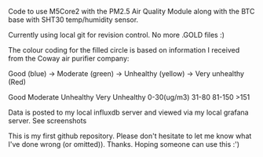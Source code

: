 Code to use M5Core2 with the PM2.5 Air Quality Module along with the BTC base with SHT30 temp/humidity sensor.

Currently using local git for revision control. No more .GOLD files :)

The colour coding for the filled circle is based on information I received from the Coway air purifier company:

Good (blue) → Moderate (green) → Unhealthy (yellow) → Very unhealthy (Red)
 
Good		Moderate	Unhealthy	Very Unhealthy
0-30(ug/m3)	31-80		81-150		>151

Data is posted to my local influxdb server and viewed via my local grafana server. See screenshots

This is my first github repository. Please don't hesitate to let me know what I've done wrong (or omitted)). Thanks.
Hoping someone can use this :')




